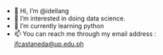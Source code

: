 - 👋 Hi, I’m @idellang
- 👀 I’m interested in doing data science. 
- 🌱 I’m currently learning python
- 📫 You can reach me through my email address : jfcastaneda@up.edu.ph

<!---
idellang/idellang is a ✨ special ✨ repository because its `README.md` (this file) appears on your GitHub profile.
You can click the Preview link to take a look at your changes.
--->
